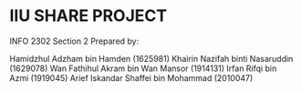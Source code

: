 # IIU SHARE PROJECT
INFO 2302 Section 2
Prepared by: 

Hamidzhul Adzham bin Hamden (1625981)
Khairin Nazifah binti Nasaruddin (1629078)
Wan Fathihul Akram bin Wan Mansor (1914131)
Irfan Rifqi bin Azmi (1919045)
Arief Iskandar Shaffei bin Mohammad (2010047)

